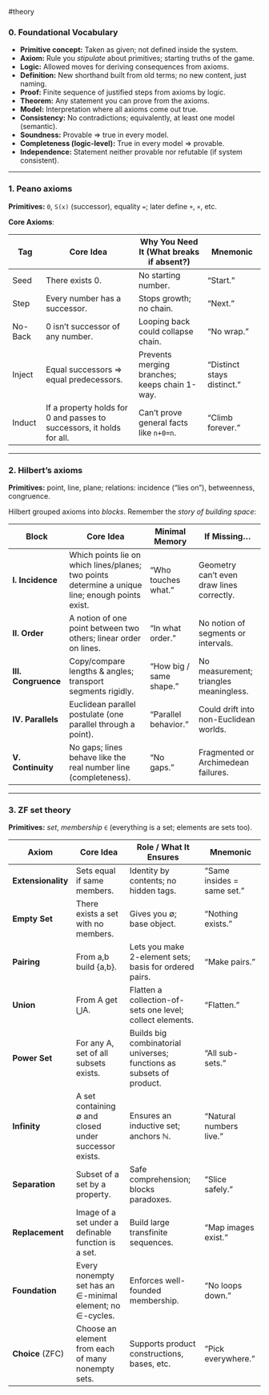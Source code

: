 #theory 

### 0. Foundational Vocabulary

- **Primitive concept:** Taken as given; not defined inside the system.  
- **Axiom:** Rule you *stipulate* about primitives; starting truths of the game.  
- **Logic:** Allowed moves for deriving consequences from axioms.  
- **Definition:** New shorthand built from old terms; no new content, just naming.  
- **Proof:** Finite sequence of justified steps from axioms by logic.  
- **Theorem:** Any statement you can prove from the axioms.  
- **Model:** Interpretation where all axioms come out true.  
- **Consistency:** No contradictions; equivalently, at least one model (semantic).  
- **Soundness:** Provable ⇒ true in every model.  
- **Completeness (logic-level):** True in every model ⇒ provable.  
- **Independence:** Statement neither provable nor refutable (if system consistent).

---
### 1. Peano axioms

**Primitives:** `0`, `S(x)` (successor), equality `=`; later define `+`, `×`, etc.

**Core Axioms**:

| Tag    | Core Idea                                  | Why You Need It (What breaks if absent?) | Mnemonic         |
|--------|--------------------------------------------|------------------------------------------|------------------|
| Seed   | There exists 0.                            | No starting number.                      | “Start.”         |
| Step   | Every number has a successor.              | Stops growth; no chain.                  | “Next.”          |
| No-Back| 0 isn’t successor of any number.           | Looping back could collapse chain.       | “No wrap.”       |
| Inject | Equal successors ⇒ equal predecessors.     | Prevents merging branches; keeps chain 1-way. | “Distinct stays distinct.” |
| Induct | If a property holds for 0 and passes to successors, it holds for all. | Can’t prove general facts like `n+0=n`. | “Climb forever.” |

---
### 2. Hilbert’s axioms

**Primitives:** point, line, plane; relations: incidence (“lies on”), betweenness, congruence.

Hilbert grouped axioms into *blocks*. Remember the *story of building space*:

| Block          | Core Idea                                  | Minimal Memory            | If Missing…                  |
|----------------|--------------------------------------------|---------------------------|------------------------------|
| **I. Incidence** | Which points lie on which lines/planes; two points determine a unique line; enough points exist. | “Who touches what.”         | Geometry can’t even draw lines correctly. |
| **II. Order**   | A notion of one point between two others; linear order on lines. | “In what order.”            | No notion of segments or intervals. |
| **III. Congruence** | Copy/compare lengths & angles; transport segments rigidly. | “How big / same shape.”     | No measurement; triangles meaningless. |
| **IV. Parallels** | Euclidean parallel postulate (one parallel through a point). | “Parallel behavior.”        | Could drift into non-Euclidean worlds. |
| **V. Continuity** | No gaps; lines behave like the real number line (completeness). | “No gaps.”                  | Fragmented or Archimedean failures. |

---
### 3. ZF set theory

**Primitives:** *set*, *membership* `∈` (everything is a set; elements are sets too).

| Axiom              | Core Idea                                                 | Role / What It Ensures                                               | Mnemonic                   |
| ------------------ | --------------------------------------------------------- | -------------------------------------------------------------------- | -------------------------- |
| **Extensionality** | Sets equal if same members.                               | Identity by contents; no hidden tags.                                | “Same insides = same set.” |
| **Empty Set**      | There exists a set with no members.                       | Gives you ∅; base object.                                            | “Nothing exists.”          |
| **Pairing**        | From a,b build {a,b}.                                     | Lets you make 2-element sets; basis for ordered pairs.               | “Make pairs.”              |
| **Union**          | From A get ⋃A.                                            | Flatten a collection-of-sets one level; collect elements.            | “Flatten.”                 |
| **Power Set**      | For any A, set of all subsets exists.                     | Builds big combinatorial universes; functions as subsets of product. | “All sub-sets.”            |
| **Infinity**       | A set containing ∅ and closed under successor exists.     | Ensures an inductive set; anchors ℕ.                                 | “Natural numbers live.”    |
| **Separation**     | Subset of a set by a property.                            | Safe comprehension; blocks paradoxes.                                | “Slice safely.”            |
| **Replacement**    | Image of a set under a definable function is a set.       | Build large transfinite sequences.                                   | “Map images exist.”        |
| **Foundation**     | Every nonempty set has an ∈-minimal element; no ∈-cycles. | Enforces well-founded membership.                                    | “No loops down.”           |
| **Choice** (ZFC)   | Choose an element from each of many nonempty sets.        | Supports product constructions, bases, etc.                          | “Pick everywhere.”         |

